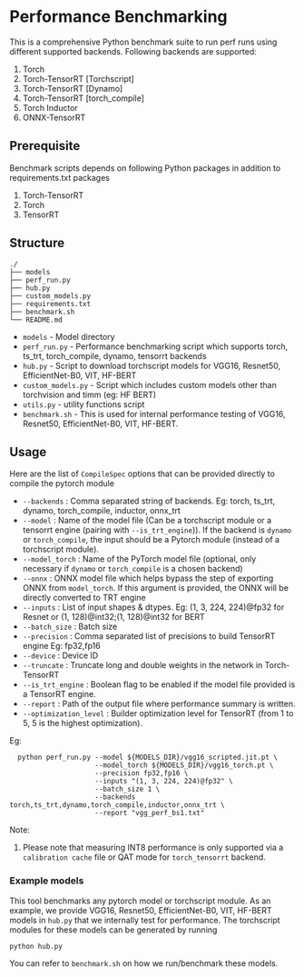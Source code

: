 # Performance Benchmarking

This is a comprehensive Python benchmark suite to run perf runs using different supported backends. Following backends are supported:

1. Torch
2. Torch-TensorRT [Torchscript]
3. Torch-TensorRT [Dynamo]
4. Torch-TensorRT [torch_compile]
5. Torch Inductor
6. ONNX-TensorRT


## Prerequisite

Benchmark scripts depends on following Python packages in addition to requirements.txt packages

1. Torch-TensorRT
2. Torch
3. TensorRT

## Structure

```
./
├── models
├── perf_run.py
├── hub.py
├── custom_models.py
├── requirements.txt
├── benchmark.sh
└── README.md
```


* `models` - Model directory
* `perf_run.py` - Performance benchmarking script which supports torch, ts_trt, torch_compile, dynamo, tensorrt backends
* `hub.py` - Script to download torchscript models for VGG16, Resnet50, EfficientNet-B0, VIT, HF-BERT
* `custom_models.py` - Script which includes custom models other than torchvision and timm (eg: HF BERT)
* `utils.py` - utility functions script
* `benchmark.sh` - This is used for internal performance testing of VGG16, Resnet50, EfficientNet-B0, VIT, HF-BERT.

## Usage

Here are the list of `CompileSpec` options that can be provided directly to compile the pytorch module

* `--backends` : Comma separated string of backends. Eg: torch, ts_trt, dynamo, torch_compile, inductor, onnx_trt
* `--model` : Name of the model file (Can be a torchscript module or a tensorrt engine (pairing with `--is_trt_engine`)). If the backend is `dynamo` or `torch_compile`, the input should be a Pytorch module (instead of a torchscript module).
* `--model_torch` : Name of the PyTorch model file (optional, only necessary if `dynamo` or `torch_compile` is a chosen backend)
* `--onnx` : ONNX model file which helps bypass the step of exporting ONNX from `model_torch`. If this argument is provided, the ONNX will be directly converted to TRT engine
* `--inputs` : List of input shapes & dtypes. Eg: (1, 3, 224, 224)@fp32 for Resnet or (1, 128)@int32;(1, 128)@int32 for BERT
* `--batch_size` : Batch size
* `--precision` : Comma separated list of precisions to build TensorRT engine Eg: fp32,fp16
* `--device` : Device ID
* `--truncate` : Truncate long and double weights in the network in Torch-TensorRT
* `--is_trt_engine` : Boolean flag to be enabled if the model file provided is a TensorRT engine.
* `--report` : Path of the output file where performance summary is written.
* `--optimization_level` : Builder optimization level for TensorRT (from 1 to 5, 5 is the highest optimization).

Eg:

```
  python perf_run.py --model ${MODELS_DIR}/vgg16_scripted.jit.pt \
                     --model_torch ${MODELS_DIR}/vgg16_torch.pt \
                     --precision fp32,fp16 \
                     --inputs "(1, 3, 224, 224)@fp32" \
                     --batch_size 1 \
                     --backends torch,ts_trt,dynamo,torch_compile,inductor,onnx_trt \
                     --report "vgg_perf_bs1.txt"
```

Note:

1. Please note that measuring INT8 performance is only supported via a `calibration cache` file or QAT mode for `torch_tensorrt` backend.

### Example models

This tool benchmarks any pytorch model or torchscript module. As an example, we provide VGG16, Resnet50, EfficientNet-B0, VIT, HF-BERT models in `hub.py` that we internally test for performance.
The torchscript modules for these models can be generated by running
```
python hub.py
```
You can refer to `benchmark.sh` on how we run/benchmark these models.
